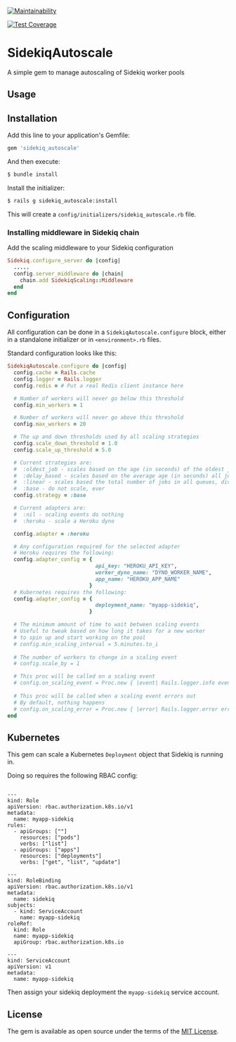 [![Maintainability](https://api.codeclimate.com/v1/badges/505a50e09d651c0423fd/maintainability)](https://codeclimate.com/github/tractionguest/sidekiq_autoscaling/maintainability)

[![Test Coverage](https://api.codeclimate.com/v1/badges/505a50e09d651c0423fd/test_coverage)](https://codeclimate.com/github/tractionguest/sidekiq_autoscaling/test_coverage)

# SidekiqAutoscale

A simple gem to manage autoscaling of Sidekiq worker pools

## Usage



## Installation
Add this line to your application's Gemfile:

```ruby
gem 'sidekiq_autoscale'
```

And then execute:
```bash
$ bundle install
```

Install the initializer:
```bash
$ rails g sidekiq_autoscale:install
```

This will create a `config/initializers/sidekiq_autoscale.rb` file.

### Installing middleware in Sidekiq chain

Add the scaling middleware to your Sidekiq configuration

```ruby
Sidekiq.configure_server do |config|
  .....
  config.server_middleware do |chain|
    chain.add SidekiqScaling::Middleware
  end
end

```


## Configuration

All configuration can be done in a `SidekiqAutoscale.configure` block, either in a standalone initializer or in `<environment>.rb` files.

Standard configuration looks like this:

```ruby
SidekiqAutoscale.configure do |config|
  config.cache = Rails.cache
  config.logger = Rails.logger
  config.redis = # Put a real Redis client instance here

  # Number of workers will never go below this threshold
  config.min_workers = 1

  # Number of workers will never go above this threshold
  config.max_workers = 20

  # The up and down thresholds used by all scaling strategies
  config.scale_down_threshold = 1.0
  config.scale_up_threshold = 5.0

  # Current strategies are:
  #  :oldest_job - scales based on the age (in seconds) of the oldest job in any Sidekiq queue
  #  :delay_based - scales based on the average age (in seconds) all jobs run in the last minute
  #  :linear - scales based the total number of jobs in all queues, divided by the number of workers
  #  :base - do not scale, ever
  config.strategy = :base

  # Current adapters are:
  #  :nil - scaling events do nothing
  #  :heroku - scale a Heroku dyno

  config.adapter = :heroku

  # Any configuration required for the selected adapter
  # Heroku requires the following:
  config.adapter_config = {
                            api_key: "HEROKU_API_KEY", 
                            worker_dyno_name: "DYNO_WORKER_NAME", 
                            app_name: "HEROKU_APP_NAME"
                          }
  # Kubernetes requires the following:
  config.adapter_config = {
                            deployment_name: "myapp-sidekiq", 
                          }

  # The minimum amount of time to wait between scaling events
  # Useful to tweak based on how long it takes for a new worker
  # to spin up and start working on the pool
  # config.min_scaling_interval = 5.minutes.to_i
  
  # The number of workers to change in a scaling event
  # config.scale_by = 1

  # This proc will be called on a scaling event
  # config.on_scaling_event = Proc.new { |event| Rails.logger.info event.to_json }
  
  # This proc will be called when a scaling event errors out
  # By default, nothing happens
  # config.on_scaling_error = Proc.new { |error| Rails.logger.error error.to_json }
end
```

## Kubernetes

This gem can scale a Kubernetes `Deployment` object that Sidekiq is running in.

Doing so requires the following RBAC config:

```

---
kind: Role
apiVersion: rbac.authorization.k8s.io/v1
metadata:
  name: myapp-sidekiq
rules:
  - apiGroups: [""]
    resources: ["pods"]
    verbs: ["list"]
  - apiGroups: ["apps"]
    resources: ["deployments"]
    verbs: ["get", "list", "update"]

---
kind: RoleBinding
apiVersion: rbac.authorization.k8s.io/v1
metadata:
  name: sidekiq
subjects:
  - kind: ServiceAccount
    name: myapp-sidekiq
roleRef:
  kind: Role
  name: myapp-sidekiq
  apiGroup: rbac.authorization.k8s.io

---
kind: ServiceAccount
apiVersion: v1
metadata:
  name: myapp-sidekiq
```

Then assign your sidekiq deployment the `myapp-sidekiq` service account.

## License
The gem is available as open source under the terms of the [MIT License](https://opensource.org/licenses/MIT).
